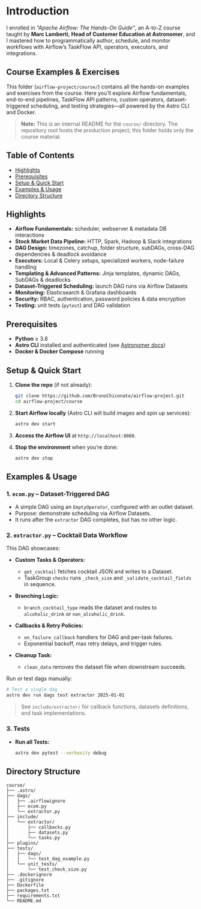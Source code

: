 # Introduction

I enrolled in *“Apache Airflow: The Hands-On Guide”*, an A-to-Z course taught by **Marc Lamberti**, **Head of Customer Education at Astronomer**, and I mastered how to programmatically author, schedule, and monitor workflows with Airflow’s TaskFlow API, operators, executors, and integrations.

## Course Examples & Exercises

This folder (`airflow-project/course/`) contains all the hands-on examples and exercises from the course. Here you’ll explore Airflow fundamentals, end-to-end pipelines, TaskFlow API patterns, custom operators, dataset-triggered scheduling, and testing strategies—all powered by the Astro CLI and Docker.

> **Note:** This is an internal README for the `course/` directory. The repository root hosts the production project; this folder holds only the course material.

## Table of Contents

- [Highlights](#highlights)
- [Prerequisites](#prerequisites)
- [Setup & Quick Start](#setup--quick-start)
- [Examples & Usage](#examples--usage)
- [Directory Structure](#directory-structure)

## Highlights

- **Airflow Fundamentals:** scheduler, webserver & metadata DB interactions
- **Stock Market Data Pipeline:** HTTP, Spark, Hadoop & Slack integrations
- **DAG Design:** timezones, catchup, folder structure, subDAGs, cross-DAG dependencies & deadlock avoidance
- **Executors:** Local & Celery setups, specialized workers, node-failure handling
- **Templating & Advanced Patterns:** Jinja templates, dynamic DAGs, SubDAGs & deadlocks
- **Dataset-Triggered Scheduling:** launch DAG runs via Airflow Datasets
- **Monitoring:** Elasticsearch & Grafana dashboards
- **Security:** RBAC, authentication, password policies & data encryption
- **Testing:** unit tests (`pytest`) and DAG validation

## Prerequisites

- **Python** ≥ 3.8
- **Astro CLI** installed and authenticated (see [Astronomer docs](https://www.astronomer.io/docs/astro/cli/install-cli))
- **Docker & Docker Compose** running

## Setup & Quick Start

1. **Clone the repo** (if not already):
    ```bash
    git clone https://github.com/BrunoChiconato/airflow-project.git
    cd airflow-project/course
    ```

2. **Start Airflow locally** (Astro CLI will build images and spin up services):

    ```bash
    astro dev start
    ```

3. **Access the Airflow UI** at `http://localhost:8080`.

4. **Stop the environment** when you’re done:

    ```bash
    astro dev stop
    ```

## Examples & Usage

### 1. `ecom.py` – Dataset-Triggered DAG

* A simple DAG using an `EmptyOperator`, configured with an outlet dataset.
* Purpose: demonstrate scheduling via Airflow Datasets.
* It runs after the `extractor` DAG completes, but has no other logic.

### 2. `extractor.py` – Cocktail Data Workflow

This DAG showcases:

* **Custom Tasks & Operators:**

  * `get_cocktail` fetches cocktail JSON and writes to a Dataset.
  * TaskGroup `checks` runs `_check_size` and `_validate_cocktail_fields` in sequence.
* **Branching Logic:**

  * `branch_cocktail_type` reads the dataset and routes to `alcoholic_drink` or `non_alcoholic_drink`.
* **Callbacks & Retry Policies:**

  * `on_failure_callback` handlers for DAG and per-task failures.
  * Exponential backoff, max retry delays, and trigger rules.
* **Cleanup Task:**

  * `clean_data` removes the dataset file when downstream succeeds.

Run or test dags manually:

```bash
# Test a single dag
astro dev run dags test extractor 2025-01-01
```

> See `include/extractor/` for callback functions, datasets definitions, and task implementations.

### 3. Tests

* **Run all Tests:**

  ```bash
  astro dev pytest --verbosity debug
  ```

## Directory Structure

```
course/
├── .astro/
├── dags/
│   ├── .airflowignore
│   ├── ecom.py
│   └── extractor.py
├── include/
│   └── extractor/
│       ├── callbacks.py
│       ├── datasets.py
│       └── tasks.py
├── plugins/
├── tests/
│   ├── dags/
│   │   └── test_dag_example.py
│   └── unit_tests/
│       └── test_check_size.py
├── .dockerignore
├── .gitignore
├── Dockerfile
├── packages.txt
├── requirements.txt
└── README.md
```
